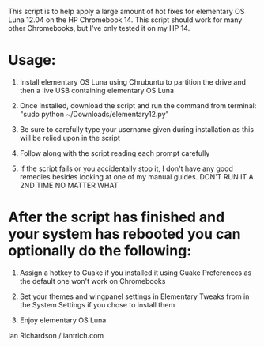 This script is to help apply a large amount of hot fixes for elementary OS Luna 12.04 on the HP Chromebook 14. This script should work for many other Chromebooks, but I've only tested it on my HP 14. 

# Usage: #
1. Install elementary OS Luna using Chrubuntu to partition the drive and then a live USB containing elementary OS Luna

2. Once installed, download the script and run the command from terminal: "sudo python ~/Downloads/elementary12.py"

3. Be sure to carefully type your username given during installation as this will be relied upon in the script

4. Follow along with the script reading each prompt carefully

5. If the script fails or you accidentally stop it, I don't have any good remedies besides looking at one of my manual guides. DON'T RUN IT A 2ND TIME NO MATTER WHAT

# After the script has finished and your system has rebooted you can optionally do the following: #

1. Assign a hotkey to Guake if you installed it using Guake Preferences as the default one won't work on Chromebooks

2. Set your themes and wingpanel settings in Elementary Tweaks from in the System Settings if you chose to install them

3. Enjoy elementary OS Luna



Ian Richardson / iantrich.com
